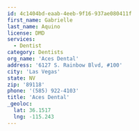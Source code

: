 ```yaml
---
id: 4c1404bd-eaab-4eeb-9f16-937ae080411f
first_name: Gabrielle
last_name: Aquino
license: DMD
services:
  - Dentist
category: Dentists
org_name: 'Aces Dental'
address: '6127 S. Rainbow Blvd, #100'
city: 'Las Vegas'
state: NV
zip: '89118'
phone: '(585) 922-4103'
title: 'Aces Dental'
_geoloc:
  lat: 36.1517
  lng: -115.243
---
```

